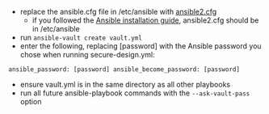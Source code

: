 - replace the ansible.cfg file in /etc/ansible with [ansible2.cfg](../Ansible/config/ansible2.cfg)
  - if you followed the [Ansible installation guide](Ansible%20Installation.md), ansible2.cfg should be in /etc/ansible
- run `ansible-vault create vault.yml`
- enter the following, replacing [password] with the Ansible password you chose when running secure-design.yml:

`ansible_password: [password]
ansible_become_password: [password]`
- ensure vault.yml is in the same directory as all other playbooks
- run all future ansible-playbook commands with the `--ask-vault-pass` option
